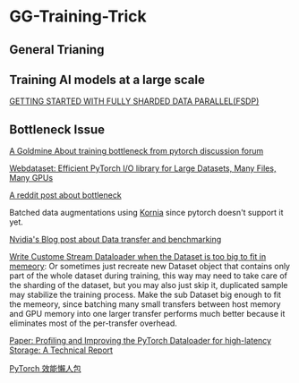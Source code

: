 # GG-Training-Trick

## General Trianing

## Training AI models at a large scale

[GETTING STARTED WITH FULLY SHARDED DATA PARALLEL(FSDP)](https://pytorch.org/tutorials/intermediate/FSDP_tutorial.html#getting-started-with-fully-sharded-data-parallel-fsdp)

## Bottleneck Issue

[A Goldmine About training bottleneck from pytorch discussion forum](https://discuss.pytorch.org/t/how-to-prefetch-data-when-processing-with-gpu/548/19)

[Webdataset: Efficient PyTorch I/O library for Large Datasets, Many Files, Many GPUs](https://pytorch.org/blog/efficient-pytorch-io-library-for-large-datasets-many-files-many-gpus/)

[A reddit post about bottleneck](https://www.reddit.com/r/MachineLearning/comments/qr0rck/d_how_to_avoid_cpu_bottlenecking_in_pytorch/)

Batched data augmentations using [Kornia](https://github.com/kornia/kornia) since pytorch doesn't support it yet.

[Nvidia's Blog post about Data transfer and benchmarking](https://developer.nvidia.com/blog/how-optimize-data-transfers-cuda-cc/)

[Write Custome Stream Dataloader when the Dataset is too big to fit in memeory](https://jamesmccaffrey.wordpress.com/2021/03/08/working-with-huge-training-data-files-for-pytorch/): Or sometimes just recreate new Dataset object that contains only part of the whole dataset during training, this way may need to take care of the sharding of the dataset, but you may also just skip it, duplicated sample may stabilize the training process. Make the sub Dataset big enough to fit the memeory, since batching many small transfers between host memory and GPU memory into one larger transfer performs much better because it eliminates most of the per-transfer overhead.

[Paper: Profiling and Improving the PyTorch Dataloader for high-latency Storage: A Technical Report](https://arxiv.org/abs/2211.04908)

[PyTorch 效能懶人包](https://hackmd.io/@-CDCNK_qTUicXsissQsHMA/SJ6Gjpxv8)
